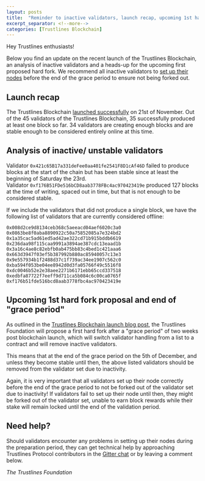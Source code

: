 ```yaml
---
layout: posts
title:  "Reminder to inactive validators, launch recap, upcoming 1st hard fork proposal"
excerpt_separator: <!--more-->
categories: [Trustlines Blockchain]
---
```


Hey Trustlines enthusiasts!

Below you find an update on the recent launch of the Trustlines Blockchain, an analysis of inactive validators and a heads-up for the upcoming first proposed hard fork. We recommend all inactive validators to [set up their nodes](../14/set-up-your-validator-nodes-for-the-tlbc-launch-on-nov-21) before the end of the grace period to ensure not being forked out.

<!--more-->

## Launch recap

The Trustlines Blockchain [launched successfully](https://twitter.com/TrustlinesFound/status/1197470399220637696) on 21st of November. Out of the 45 validators of the Trustlines Blockchain, 35 successfully produced at least one block so far. 34 validators are creating enough blocks and are stable enough to be considered entirely online at this time.

## Analysis of inactive/ unstable validators

Validator `0x421c65B17a331deFee0aa401fe2541F8D1cAf46D` failed to produce blocks at the start of the chain but has been stable since at least the beginning of Saturday the 23rd. Validator `0xf176B51FDe516bCD8aab3778FBc4ac970423419e` produced 127 blocks at the time of writing, spaced out in time, but that is not enough to be considered stable.

If we include the validators that did not produce a single block, we have the following list of validators that are currently considered offline:

```
0x008d2ce9d8134ceb368c5aeeacd04aef6020c3a0
0x0863be8f0aba8890922c50a75852085a7e324bd2
0x1a35cac5ad61ed5ad42ae322cd71b915bddb6619
0x236daa98f115caa9991a3894ae387cdc13eaad1b
0x3a16c4ae8c82ebfb0ab475bb83c4bed1c421aaa6
0x663d3947f03ef5b387992b880ac85940057c13e3
0x9e557934b1f2488d37c1f739ac34ee1907c562c0
0xba594f053be04ee8942d0d3fa05766f49c5516f8
0xdc0046b52e2e38aee2271b6171ebb65ccd337518
0xedbfa87722f7eeff9d711ca5b084c6c00ca0765f
0xf176b51fde516bcd8aab3778fbc4ac970423419e
```

## Upcoming 1st hard fork proposal and end of "grace period"

As outlined in the [Trustlines Blockchain launch blog post](https://blog.trustlines.network/t-x-launching-the-trustlines-blockchain), the Trustlines Foundation will propose a first hard fork after a "grace period" of two weeks post blockchain launch, which will switch validator handling from a list to a contract and will remove inactive validators.

This means that at the end of the grace period on the 5th of December, and unless they become stable until then, the above listed validators should be removed from the validator set due to inactivity.

Again, it is very important that all validators set up their node correctly before the end of the grace period to not be forked out of the validator set due to inactivity! If validators fail to set up their node until then, they might be forked out of the validator set, unable to earn block rewards while their stake will remain locked until the end of the validation period.

## Need help?

Should validators encounter any problems in setting up their nodes during the preparation period, they can get technical help by approaching Trustlines Protocol contributors in the [Gitter chat](https://gitter.im/trustlines/community) or by leaving a comment below.

*The Trustlines Foundation*
